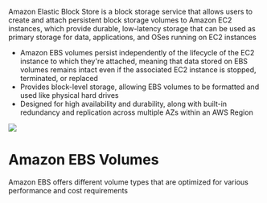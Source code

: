 Amazon Elastic Block Store is a block storage service that allows users to create and attach persistent block storage volumes to Amazon EC2 instances, which provide durable, low-latency storage that can be used as primary storage for data, applications, and OSes running on EC2 instances

* Amazon EBS volumes persist independently of the lifecycle of the EC2 instance to which they're attached, meaning that data stored on EBS volumes remains intact even if the associated EC2 instance is stopped, terminated, or replaced
* Provides block-level storage, allowing EBS volumes to be formatted and used like physical hard drives
* Designed for high availability and durability, along with built-in redundancy and replication across multiple AZs within an AWS Region

![](https://github.com/JonmarCorpuz/SecondBrain/blob/main/Assets/Whitespace.png)

# Amazon EBS Volumes

Amazon EBS offers different volume types that are optimized for various performance and cost requirements
